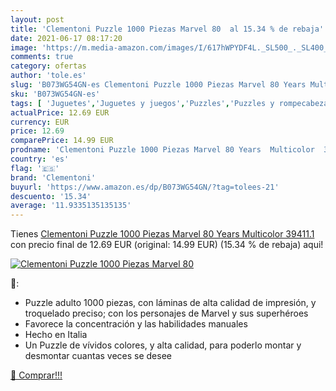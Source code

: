 ```yaml
---
layout: post
title: 'Clementoni Puzzle 1000 Piezas Marvel 80  al 15.34 % de rebaja'
date: 2021-06-17 08:17:20
image: 'https://m.media-amazon.com/images/I/617hWPYDF4L._SL500_._SL400_.jpg'
comments: true
category: ofertas
author: 'tole.es'
slug: 'B073WG54GN-es Clementoni Puzzle 1000 Piezas Marvel 80 Years Multicolor...'
sku: 'B073WG54GN-es'
tags: [ 'Juguetes','Juguetes y juegos','Puzzles','Puzzles y rompecabezas','clementoni','puzzle', ]
actualPrice: 12.69 EUR
currency: EUR
price: 12.69
comparePrice: 14.99 EUR
prodname: 'Clementoni Puzzle 1000 Piezas Marvel 80 Years  Multicolor  39411.1 '
country: 'es'
flag: '🇪🇸'
brand: 'Clementoni'
buyurl: 'https://www.amazon.es/dp/B073WG54GN/?tag=tolees-21'
descuento: '15.34'
average: '11.9335135135135'
---
```


Tienes [Clementoni Puzzle 1000 Piezas Marvel 80 Years  Multicolor  39411.1 ](https://www.amazon.es/dp/B073WG54GN/?tag=tolees-21) con precio final de  12.69 EUR (original: 14.99 EUR) (15.34 %  de rebaja) aqui!

[![Clementoni Puzzle 1000 Piezas Marvel 80 ](https://m.media-amazon.com/images/I/617hWPYDF4L._SL500_._SL400_.jpg)](https://www.amazon.es/dp/B073WG54GN/?tag=tolees-21)

🔎:

- Puzzle adulto 1000 piezas, con láminas de alta calidad de impresión, y troquelado preciso; con los personajes de Marvel y sus superhéroes
- Favorece la concentración y las habilidades manuales
- Hecho en Italia
- Un Puzzle de vívidos colores, y alta calidad, para poderlo montar y desmontar cuantas veces se desee

[🛒 Comprar!!!](https://www.amazon.es/dp/B073WG54GN/?tag=tolees-21)
